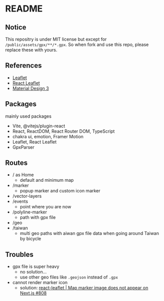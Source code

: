 # README

## Notice

This repositry is under MIT license but except for `/public/assets/gpx/**/*.gpx`. So when fork and use this repo, please replace these with yours.

## References

- [Leaflet](https://leafletjs.com/)
- [React Leaflet](https://react-leaflet.js.org/)
- [Material Design 3](https://m3.material.io/)

## Packages

mainly used packages

- Vite, @vitejs/plugin-react
- React, ReactDOM, React Router DOM, TypeScript
- chakra ui, emotion, Framer Motion
- Leaflet, React Leaflet
- GpxParser

## Routes

- / as Home
  - default and minimum map
- /marker
  - popup marker and custom icon marker
- /vector-layers
- /events
  - point where you are now
- /polyline-marker
  - path with gpx file
- /geo
- /taiwan
  - multi geo paths with aiwan gpx file data when going around Taiwan by bicycle

## Troubles

- gpx file is super heavy
  - no solution...
  - use other geo files like `.geojson` instead of `.gpx`
- cannot render marker icon
  - solution: [react-leaflet | Map marker image does not appear on Next.js #808](https://github.com/PaulLeCam/react-leaflet/issues/808)
